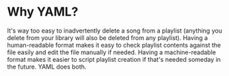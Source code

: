 # Why YAML?

It's way too easy to inadvertently delete a song from a playlist (anything you delete from your library will also be deleted from any playlist). Having a human-readable format makes it easy to check playlist contents against the file easily and edit the file manually if needed. Having a machine-readable format makes it easier to script playlist creation if that's needed someday in the future. YAML does both.
